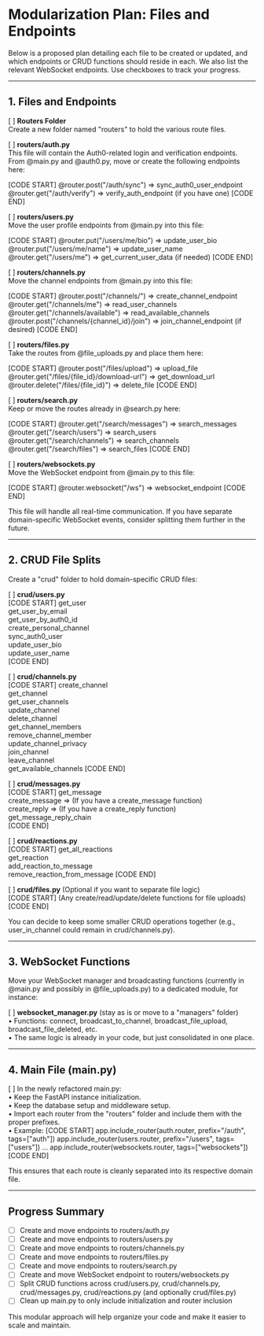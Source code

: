 # Modularization Plan: Files and Endpoints






Below is a proposed plan detailing each file to be created or updated, and which endpoints or CRUD functions should reside in each. We also list the relevant WebSocket endpoints. Use checkboxes to track your progress.

---

## 1. Files and Endpoints

[ ] **Routers Folder**  
Create a new folder named "routers" to hold the various route files.

[ ] **routers/auth.py**  
This file will contain the Auth0-related login and verification endpoints. From @main.py and @auth0.py, move or create the following endpoints here:

[CODE START]
@router.post("/auth/sync") => sync_auth0_user_endpoint  
@router.get("/auth/verify") => verify_auth_endpoint (if you have one)
[CODE END]

[ ] **routers/users.py**  
Move the user profile endpoints from @main.py into this file:

[CODE START]
@router.put("/users/me/bio") => update_user_bio  
@router.put("/users/me/name") => update_user_name  
@router.get("/users/me") => get_current_user_data (if needed)
[CODE END]

[ ] **routers/channels.py**  
Move the channel endpoints from @main.py into this file:

[CODE START]
@router.post("/channels/") => create_channel_endpoint  
@router.get("/channels/me") => read_user_channels  
@router.get("/channels/available") => read_available_channels  
@router.post("/channels/{channel_id}/join") => join_channel_endpoint (if desired)
[CODE END]

[ ] **routers/files.py**  
Take the routes from @file_uploads.py and place them here:

[CODE START]
@router.post("/files/upload") => upload_file  
@router.get("/files/{file_id}/download-url") => get_download_url  
@router.delete("/files/{file_id}") => delete_file
[CODE END]

[ ] **routers/search.py**  
Keep or move the routes already in @search.py here:

[CODE START]
@router.get("/search/messages") => search_messages  
@router.get("/search/users") => search_users  
@router.get("/search/channels") => search_channels  
@router.get("/search/files") => search_files
[CODE END]

[ ] **routers/websockets.py**  
Move the WebSocket endpoint from @main.py to this file:

[CODE START]
@router.websocket("/ws") => websocket_endpoint
[CODE END]

This file will handle all real-time communication. If you have separate domain-specific WebSocket events, consider splitting them further in the future.

---

## 2. CRUD File Splits

Create a "crud" folder to hold domain-specific CRUD files:

[ ] **crud/users.py**  
[CODE START]
get_user  
get_user_by_email  
get_user_by_auth0_id  
create_personal_channel  
sync_auth0_user  
update_user_bio  
update_user_name  
[CODE END]

[ ] **crud/channels.py**  
[CODE START]
create_channel  
get_channel  
get_user_channels  
update_channel  
delete_channel  
get_channel_members  
remove_channel_member  
update_channel_privacy  
join_channel  
leave_channel  
get_available_channels
[CODE END]

[ ] **crud/messages.py**  
[CODE START]
get_message  
create_message => (If you have a create_message function)  
create_reply => (If you have a create_reply function)  
get_message_reply_chain  
[CODE END]

[ ] **crud/reactions.py**  
[CODE START]
get_all_reactions  
get_reaction  
add_reaction_to_message  
remove_reaction_from_message
[CODE END]

[ ] **crud/files.py** (Optional if you want to separate file logic)  
[CODE START]
(Any create/read/update/delete functions for file uploads)
[CODE END]

You can decide to keep some smaller CRUD operations together (e.g., user_in_channel could remain in crud/channels.py).

---

## 3. WebSocket Functions

Move your WebSocket manager and broadcasting functions (currently in @main.py and possibly in @file_uploads.py) to a dedicated module, for instance:

[ ] **websocket_manager.py** (stay as is or move to a "managers" folder)  
• Functions: connect, broadcast_to_channel, broadcast_file_upload, broadcast_file_deleted, etc.  
• The same logic is already in your code, but just consolidated in one place.

---

## 4. Main File (main.py)

[ ] In the newly refactored main.py:  
• Keep the FastAPI instance initialization.  
• Keep the database setup and middleware setup.  
• Import each router from the "routers" folder and include them with the proper prefixes.  
• Example:
[CODE START]
app.include_router(auth.router, prefix="/auth", tags=["auth"])
app.include_router(users.router, prefix="/users", tags=["users"])
...
app.include_router(websockets.router, tags=["websockets"])
[CODE END]

This ensures that each route is cleanly separated into its respective domain file.

---

## Progress Summary

- [ ] Create and move endpoints to routers/auth.py  
- [ ] Create and move endpoints to routers/users.py  
- [ ] Create and move endpoints to routers/channels.py  
- [ ] Create and move endpoints to routers/files.py  
- [ ] Create and move endpoints to routers/search.py  
- [ ] Create and move WebSocket endpoint to routers/websockets.py  
- [ ] Split CRUD functions across crud/users.py, crud/channels.py, crud/messages.py, crud/reactions.py (and optionally crud/files.py)  
- [ ] Clean up main.py to only include initialization and router inclusion  

This modular approach will help organize your code and make it easier to scale and maintain.
